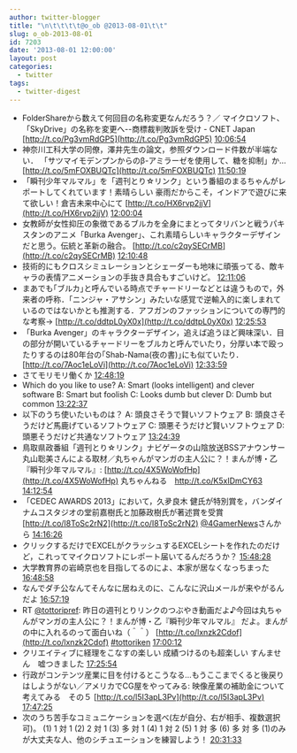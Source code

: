 ```yaml
---
author: twitter-blogger
title: "\n\t\t\t\t@o_ob @2013-08-01\t\t"
slug: o_ob-2013-08-01
id: 7203
date: '2013-08-01 12:00:00'
layout: post
categories:
  - twitter
tags:
  - twitter-digest
---
```


*   FolderShareから数えて何回目の名称変更なんだろう？／ マイクロソフト、「SkyDrive」の名称を変更へ--商標裁判敗訴を受け - CNET Japan [http://t.co/Pg3vmRdGP5](http://t.co/Pg3vmRdGP5) [10:06:54](http://twitter.com/o_ob/statuses/362741195102879746)
*   神奈川工科大学の同僚，澤井先生の論文，参照ダウンロード件数が半端ない． 「サツマイモデンプンからのβ-アミラーゼを使用して、糖を抑制」か… [http://t.co/5mFOXBUQTc](http://t.co/5mFOXBUQTc) [11:50:19](http://twitter.com/o_ob/statuses/362767217131134977)
*   「瞬刊少年マルマル」を「週刊とり☆リンク」という番組のまるちゃんがレポートしてくれています！素晴らしい 豪雨だからこそ，インドアで遊びに来て欲しい！倉吉未来中心にて [http://t.co/HX6rvp2jjV](http://t.co/HX6rvp2jjV) [12:00:04](http://twitter.com/o_ob/statuses/362769670840918016)
*   女教師が女性抑圧の象徴であるブルカを全身にまとってタリバンと戦うパキスタンのアニメ「Burka Avenger」、これ素晴らしいキャラクターデザインだと思う。伝統と革新の融合。 [http://t.co/c2qySECrMB](http://t.co/c2qySECrMB) [12:10:48](http://twitter.com/o_ob/statuses/362772373994352640)
*   技術的にもクロスシミュレーションとシェーダーも地味に頑張ってる、敵キャラの表情アニメーションの手抜き具合もすごいけど。 [12:11:06](http://twitter.com/o_ob/statuses/362772447721828354)
*   まあでも｢ブルカ｣と呼んでいる時点でチャードリーなどとは違うもので，外来者の呼称．「ニンジャ・アサシン」みたいな感覚で逆輸入的に楽しまれているのではないかとも推測する．アフガンのファッションについての専門的な考察→ [http://t.co/ddtpL0yX0x](http://t.co/ddtpL0yX0x) [12:25:53](http://twitter.com/o_ob/statuses/362776171076784129)
*   「Burka Avenger」のキャラクターデザイン，追えば追うほど興味深い．目の部分が開いているチャードリーをブルカと呼んでいたり，分厚い本で殴ったりするのは80年台の｢Shab-Nama(夜の書)｣にも似ていたり． [http://t.co/7Aoc1eLoVi](http://t.co/7Aoc1eLoVi) [12:33:59](http://twitter.com/o_ob/statuses/362778206878699520)
*   さてモリモリ働くか [12:48:19](http://twitter.com/o_ob/statuses/362781816555442176)
*   Which do you like to use? A: Smart (looks intelligent) and clever software B: Smart but foolish C: Looks dumb but clever D: Dumb but common [13:22:37](http://twitter.com/o_ob/statuses/362790447246086144)
*   以下のうち使いたいものは？ A: 頭良さそうで賢いソフトウェア B: 頭良さそうだけど馬鹿げているソフトウェア C: 頭悪そうだけど賢いソフトウェア D: 頭悪そうだけど共通なソフトウェア [13:24:39](http://twitter.com/o_ob/statuses/362790956854018050)
*   鳥取県政番組「週刊とり☆リンク」ナビゲータの山陰放送BSSアナウンサー丸山聡美さ­んによる取材／丸ちゃんがマンガの主人公に？！まんが博・乙『瞬刊少年マルマル』: [http://t.co/4X5WoWofHp](http://t.co/4X5WoWofHp) 丸ちゃんねる　http://t.co/K5xIDmCY63 [14:12:54](http://twitter.com/o_ob/statuses/362803099603189760)
*   「CEDEC AWARDS 2013」において，久夛良木 健氏が特別賞を，バンダイナムコスタジオの堂前嘉樹氏と加藤政樹氏が著述賞を受賞 [http://t.co/I8ToSc2rN2](http://t.co/I8ToSc2rN2) [@4GamerNews](http://twitter.com/4GamerNews)さんから [14:16:26](http://twitter.com/o_ob/statuses/362803988552359936)
*   クリックするだけでEXCELがクラッシュするEXCELシートを作れたのだけど，これってマイクロソフトにレポート届いてるんだろうか？ [15:48:28](http://twitter.com/o_ob/statuses/362827152154034176)
*   大学教育界の岩崎京也を目指してるのによ、本家が居なくなっちまった [16:48:58](http://twitter.com/o_ob/statuses/362842375413960704)
*   なんでダチ公なんてそんなに居ねえのに、こんなに沢山メールが来やがるんだよ [16:57:19](http://twitter.com/o_ob/statuses/362844476848353281)
*   RT [@tottoripref](http://twitter.com/tottoripref): 昨日の週刊とりリンクのつぶやき動画だよ♪今回は丸ちゃんがマンガの主人公に？！まんが博・乙『瞬刊少年マルマル』 だよ。まんがの中に入れるのって面白いね（＾＾） [http://t.co/lxnzk2Cdof](http://t.co/lxnzk2Cdof) [#tottoriken](http://search.twitter.com/search?q=%23tottoriken) [17:00:12](http://twitter.com/o_ob/statuses/362845203163385858)
*   クリエイティブに経理をこなすの楽しい 成績つけるのも超楽しい すんません　嘘つきました [17:25:54](http://twitter.com/o_ob/statuses/362851672411738112)
*   行政がコンテンツ産業に目を付けるとこうなる…もうここまでくると後戻りはしようがない／アメリカでCG屋をやってみる: 映像産業の補助金について考えてみる　その５ [http://t.co/l5I3apL3Pv](http://t.co/l5I3apL3Pv) [17:47:25](http://twitter.com/o_ob/statuses/362857086377402369)
*   次のうち苦手なコミュニケーションを選べ(左が自分、右が相手、複数選択可)。 (1) 1 対 1 (2) 2 対 1 (3) 多 対 1 (4) 1 対 2 (5) 1 対 多 (6) 多 対 多 (1)のみが大丈夫な人、他のシチュエーションを練習しよう！ [20:31:33](http://twitter.com/o_ob/statuses/362898391769939972)